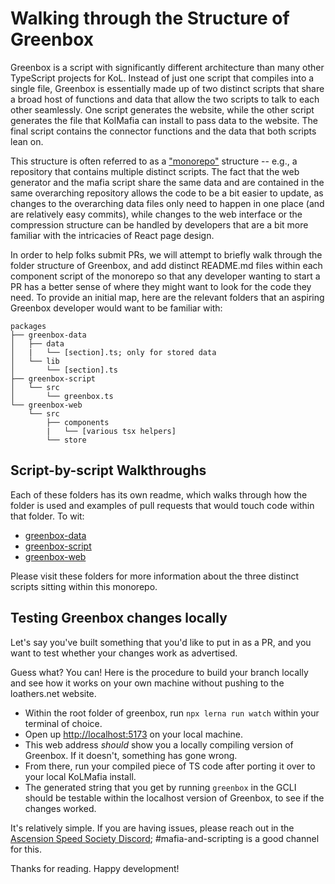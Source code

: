 # Walking through the Structure of Greenbox

Greenbox is a script with significantly different architecture than many other TypeScript projects for KoL. Instead of just one script that compiles into a single file, Greenbox is essentially made up of two distinct scripts that share a broad host of functions and data that allow the two scripts to talk to each other seamlessly. One script generates the website, while the other script generates the file that KolMafia can install to pass data to the website. The final script contains the connector functions and the data that both scripts lean on. 

This structure is often referred to as a ["monorepo"](https://semaphoreci.com/blog/what-is-monorepo) structure -- e.g., a repository that contains multiple distinct scripts. The fact that the web generator and the mafia script share the same data and are contained in the same overarching repository allows the code to be a bit easier to update, as changes to the overarching data files only need to happen in one place (and are relatively easy commits), while changes to the web interface or the compression structure can be handled by developers that are a bit more familiar with the intricacies of React page design. 

In order to help folks submit PRs, we will attempt to briefly walk through the folder structure of Greenbox, and add distinct README.md files within each component script of the monorepo so that any developer wanting to start a PR has a better sense of where they might want to look for the code they need. To provide an initial map, here are the relevant folders that an aspiring Greenbox developer would want to be familiar with:

```
packages
├── greenbox-data
│   ├── data
│   |   └── [section].ts; only for stored data
│   └── lib
│       └── [section].ts
├── greenbox-script
│   └── src
│       └── greenbox.ts
└── greenbox-web
    └── src
        ├── components
        |   └── [various tsx helpers]
        └── store
```

## Script-by-script Walkthroughs

Each of these folders has its own readme, which walks through how the folder is used and examples of pull requests that would touch code within that folder. To wit:

- [greenbox-data](greenbox-data/README.md)
- [greenbox-script](greenbox-script/README.md)
- [greenbox-web](greenbox-web/README.md)

Please visit these folders for more information about the three distinct scripts sitting within this monorepo.

## Testing Greenbox changes locally

Let's say you've built something that you'd like to put in as a PR, and you want to test whether your changes work as advertised.

Guess what? You can! Here is the procedure to build your branch locally and see how it works on your own machine without pushing to the loathers.net website.

- Within the root folder of greenbox, run `npx lerna run watch` within your terminal of choice.
- Open up [http://localhost:5173](http://localhost:5173) on your local machine.
- This web address *should* show you a locally compiling version of Greenbox. If it doesn't, something has gone wrong.
- From there, run your compiled piece of TS code after porting it over to your local KoLMafia install.
- The generated string that you get by running `greenbox` in the GCLI should be testable within the localhost version of Greenbox, to see if the changes worked.

It's relatively simple. If you are having issues, please reach out in the [Ascension Speed Society Discord](https://discord.gg/tbUCRT5); #mafia-and-scripting is a good channel for this.

Thanks for reading. Happy development!